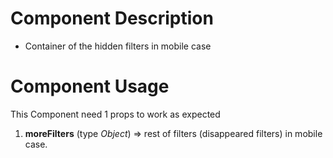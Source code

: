 # Component Description

- Container of the hidden filters in mobile case

# Component Usage

This Component need 1 props to work as expected
1. **moreFilters** (type *Object*) => rest of filters (disappeared filters) in mobile case.
